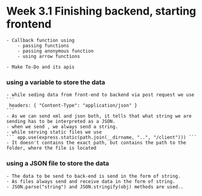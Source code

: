 # Week 3.1 Finishing backend, starting frontend

    - Callback function using
        - passing functions
        - passing anonymous function
        - using arrow functions

    - Make To-Do and its apis

### using a variable to store the data

    - while seding data from front-end to backend via post request we use
    ```
     headers: { "Content-Type": "application/json" }
    ```
    - As we can send xml and json both, it tells that what string we are sending has to be interpreted as a JSON.
    - when we send , we always send a string.
    - while serving static files we use
    ``` app.use(express.static(path.join(__dirname, "..", "/client"))) ```
    - It doesn't contains the exact path, but contains the path to the folder, where the file is located

### using a JSON file to store the data

    - The data to be send to back-end is send in the form of string.
    - As files always send and receive data in the form of string.
    - JSON.parse("string") and JSON.stringify(obj) methods are used..
